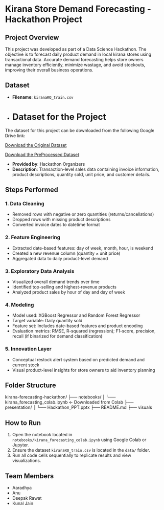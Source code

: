 # Kirana Store Demand Forecasting - Hackathon Project

## Project Overview
This project was developed as part of a Data Science Hackathon. The objective is to forecast daily product demand in local kirana stores using transactional data. Accurate demand forecasting helps store owners manage inventory efficiently, minimize wastage, and avoid stockouts, improving their overall business operations.

## Dataset
- **Filename**: `kiranaRO_train.csv`
- # Dataset for the Project
The dataset for this project can be downloaded from the following Google Drive link:

[Download the Original Dataset](https://drive.google.com/file/d/1cwvnsBzCYTNkrhgFLDxObqHS8-jUPfPk/view?usp=sharing)

[Download the PreProcessed Dataset](https://drive.google.com/file/d/1tPga4yXe7ypA_-YlBGtdARPtttnbpwfj/view?usp=sharing)

- **Provided by**: Hackathon Organizers
- **Description**: Transaction-level sales data containing invoice information, product descriptions, quantity sold, unit price, and customer details.

## Steps Performed

### 1. Data Cleaning
- Removed rows with negative or zero quantities (returns/cancellations)
- Dropped rows with missing product descriptions
- Converted invoice dates to datetime format

### 2. Feature Engineering
- Extracted date-based features: day of week, month, hour, is weekend
- Created a new revenue column (quantity × unit price)
- Aggregated data to daily product-level demand

### 3. Exploratory Data Analysis
- Visualized overall demand trends over time
- Identified top-selling and highest-revenue products
- Analyzed product sales by hour of day and day of week

### 4. Modeling
- Model used: XGBoost Regressor and Random Forest Regressor
- Target variable: Daily quantity sold
- Feature set: Includes date-based features and product encoding
- Evaluation metrics: RMSE, R-squared (regression); F1-score, precision, recall (if binarized for demand classification)

### 5. Innovation Layer
- Conceptual restock alert system based on predicted demand and current stock
- Visual product-level insights for store owners to aid inventory planning

## Folder Structure
kirana-forecasting-hackathon/
├── notebooks/
│   └── kirana_forecasting_colab.ipynb  ← Downloaded from Colab
├── presentation/
│   └── Hackathon_PPT.pptx
├── README.md
├── visuals

## How to Run
1. Open the notebook located in `notebooks/kirana_forecasting_colab.ipynb` using Google Colab or Jupyter.
2. Ensure the dataset `kiranaRO_train.csv` is located in the `data/` folder.
3. Run all code cells sequentially to replicate results and view visualizations.

## Team Members
- Aaradhya
- Anu
- Deepak Rawat
- Kunal Jain
